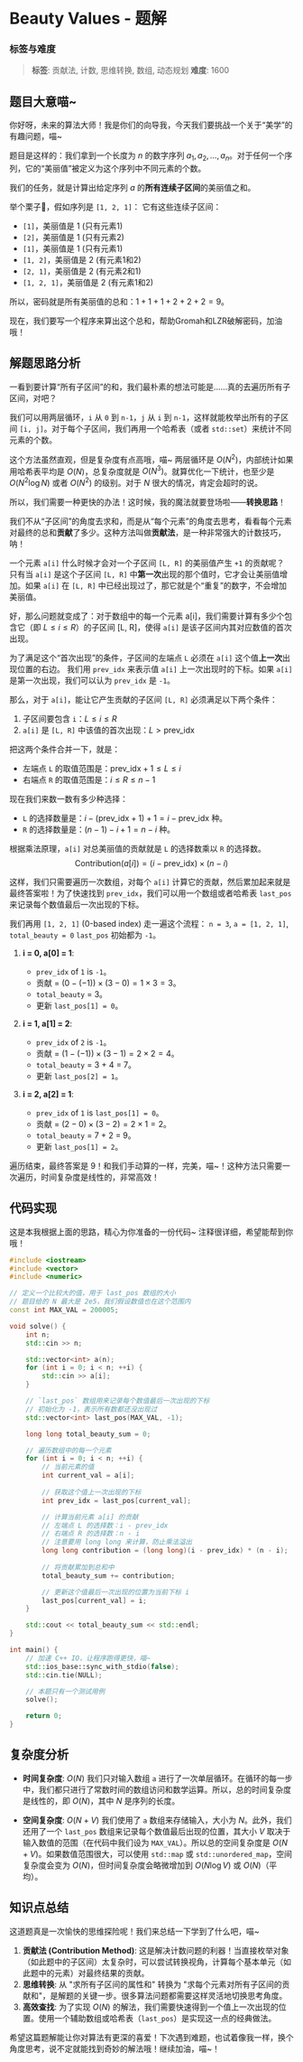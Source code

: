 # Beauty Values - 题解

### 标签与难度
> **标签**: 贡献法, 计数, 思维转换, 数组, 动态规划
> **难度**: 1600

## 题目大意喵~

你好呀，未来的算法大师！我是你们的向导我，今天我们要挑战一个关于“美学”的有趣问题，喵~

题目是这样的：我们拿到一个长度为 $n$ 的数字序列 $a_1, a_2, \dots, a_n$。对于任何一个序列，它的“美丽值”被定义为这个序列中不同元素的个数。

我们的任务，就是计算出给定序列 $a$ 的**所有连续子区间**的美丽值之和。

举个栗子🌰，假如序列是 `[1, 2, 1]`：
它有这些连续子区间：
- `[1]`，美丽值是 1 (只有元素1)
- `[2]`，美丽值是 1 (只有元素2)
- `[1]`，美丽值是 1 (只有元素1)
- `[1, 2]`，美丽值是 2 (有元素1和2)
- `[2, 1]`，美丽值是 2 (有元素2和1)
- `[1, 2, 1]`，美丽值是 2 (有元素1和2)

所以，密码就是所有美丽值的总和：$1 + 1 + 1 + 2 + 2 + 2 = 9$。

现在，我们要写一个程序来算出这个总和，帮助Gromah和LZR破解密码，加油哦！

## 解题思路分析

一看到要计算“所有子区间”的和，我们最朴素的想法可能是……真的去遍历所有子区间，对吧？

我们可以用两层循环，`i` 从 `0` 到 `n-1`，`j` 从 `i` 到 `n-1`，这样就能枚举出所有的子区间 `[i, j]`。对于每个子区间，我们再用一个哈希表（或者 `std::set`）来统计不同元素的个数。

这个方法虽然直观，但是复杂度有点高哦，喵~ 两层循环是 $O(N^2)$，内部统计如果用哈希表平均是 $O(N)$，总复杂度就是 $O(N^3)$。就算优化一下统计，也至少是 $O(N^2 \log N)$ 或者 $O(N^2)$ 的级别。对于 $N$ 很大的情况，肯定会超时的说。

所以，我们需要一种更快的办法！这时候，我的魔法就要登场啦——**转换思路**！

我们不从“子区间”的角度去求和，而是从“每个元素”的角度去思考，看看每个元素对最终的总和**贡献**了多少。这种方法叫做**贡献法**，是一种非常强大的计数技巧，呐！

一个元素 `a[i]` 什么时候才会对一个子区间 `[L, R]` 的美丽值产生 `+1` 的贡献呢？
只有当 `a[i]` 是这个子区间 `[L, R]` 中**第一次**出现的那个值时，它才会让美丽值增加。如果 `a[i]` 在 `[L, R]` 中已经出现过了，那它就是个“重复”的数字，不会增加美丽值。

好，那么问题就变成了：对于数组中的每一个元素 a[i]，我们需要计算有多少个包含它（即 $L \le i \le R$）的子区间 [L, R]，使得 `a[i]` 是该子区间内其对应数值的首次出现。

为了满足这个“首次出现”的条件，子区间的左端点 `L` 必须在 `a[i]` 这个值**上一次**出现位置的右边。
我们用 `prev_idx` 来表示值 `a[i]` 上一次出现时的下标。如果 `a[i]` 是第一次出现，我们可以认为 `prev_idx` 是 `-1`。

那么，对于 `a[i]`，能让它产生贡献的子区间 `[L, R]` 必须满足以下两个条件：
1.  子区间要包含 `i`：$L \le i \le R$
2.  `a[i]` 是 `[L, R]` 中该值的首次出现：$L > \text{prev\_idx}$

把这两个条件合并一下，就是：
- 左端点 `L` 的取值范围是：$\text{prev\_idx} + 1 \le L \le i$
- 右端点 `R` 的取值范围是：$i \le R \le n-1$

现在我们来数一数有多少种选择：
- `L` 的选择数量是：$i - (\text{prev\_idx} + 1) + 1 = i - \text{prev\_idx}$ 种。
- `R` 的选择数量是：$(n-1) - i + 1 = n - i$ 种。

根据乘法原理，`a[i]` 对总美丽值的贡献就是 `L` 的选择数乘以 `R` 的选择数。
$$
\text{Contribution}(a[i]) = (i - \text{prev\_idx}) \times (n - i)
$$

这样，我们只需要遍历一次数组，对每个 `a[i]` 计算它的贡献，然后累加起来就是最终答案啦！为了快速找到 `prev_idx`，我们可以用一个数组或者哈希表 `last_pos` 来记录每个数值最后一次出现的下标。

我们再用 `[1, 2, 1]` (0-based index) 走一遍这个流程：
`n = 3`, `a = [1, 2, 1]`, `total_beauty = 0`
`last_pos` 初始都为 `-1`。

1.  **i = 0, a[0] = 1**:
    - `prev_idx` of `1` is `-1`。
    - 贡献 = $(0 - (-1)) \times (3 - 0) = 1 \times 3 = 3$。
    - `total_beauty` = 3。
    - 更新 `last_pos[1] = 0`。

2.  **i = 1, a[1] = 2**:
    - `prev_idx` of `2` is `-1`。
    - 贡献 = $(1 - (-1)) \times (3 - 1) = 2 \times 2 = 4$。
    - `total_beauty` = 3 + 4 = 7。
    - 更新 `last_pos[2] = 1`。

3.  **i = 2, a[2] = 1**:
    - `prev_idx` of `1` is `last_pos[1] = 0`。
    - 贡献 = $(2 - 0) \times (3 - 2) = 2 \times 1 = 2$。
    - `total_beauty` = 7 + 2 = 9。
    - 更新 `last_pos[1] = 2`。

遍历结束，最终答案是 9！和我们手动算的一样，完美，喵~！这种方法只需要一次遍历，时间复杂度是线性的，非常高效！

## 代码实现

这是本我根据上面的思路，精心为你准备的一份代码~ 注释很详细，希望能帮到你哦！

```cpp
#include <iostream>
#include <vector>
#include <numeric>

// 定义一个比较大的值，用于 last_pos 数组的大小
// 题目给的 N 最大是 2e5，我们假设数值也在这个范围内
const int MAX_VAL = 200005;

void solve() {
    int n;
    std::cin >> n;

    std::vector<int> a(n);
    for (int i = 0; i < n; ++i) {
        std::cin >> a[i];
    }

    // `last_pos` 数组用来记录每个数值最后一次出现的下标
    // 初始化为 -1，表示所有数都还没出现过
    std::vector<int> last_pos(MAX_VAL, -1);

    long long total_beauty_sum = 0;

    // 遍历数组中的每一个元素
    for (int i = 0; i < n; ++i) {
        // 当前元素的值
        int current_val = a[i];
        
        // 获取这个值上一次出现的下标
        int prev_idx = last_pos[current_val];

        // 计算当前元素 a[i] 的贡献
        // 左端点 L 的选择数：i - prev_idx
        // 右端点 R 的选择数：n - i
        // 注意要用 long long 来计算，防止乘法溢出
        long long contribution = (long long)(i - prev_idx) * (n - i);
        
        // 将贡献累加到总和中
        total_beauty_sum += contribution;

        // 更新这个值最后一次出现的位置为当前下标 i
        last_pos[current_val] = i;
    }

    std::cout << total_beauty_sum << std::endl;
}

int main() {
    // 加速 C++ IO，让程序跑得更快，喵~
    std::ios_base::sync_with_stdio(false);
    std::cin.tie(NULL);

    // 本题只有一个测试用例
    solve();

    return 0;
}
```

## 复杂度分析

- **时间复杂度**: $O(N)$
  我们只对输入数组 `a` 进行了一次单层循环。在循环的每一步中，我们都只进行了常数时间的数组访问和数学运算。所以，总的时间复杂度是线性的，即 $O(N)$，其中 $N$ 是序列的长度。

- **空间复杂度**: $O(N + V)$
  我们使用了 `a` 数组来存储输入，大小为 $N$。此外，我们还用了一个 `last_pos` 数组来记录每个数值最后出现的位置，其大小 $V$ 取决于输入数值的范围（在代码中我们设为 `MAX_VAL`）。所以总的空间复杂度是 $O(N + V)$。如果数值范围很大，可以使用 `std::map` 或 `std::unordered_map`，空间复杂度会变为 $O(N)$，但时间复杂度会略微增加到 $O(N \log V)$ 或 $O(N)$（平均）。

## 知识点总结

这道题真是一次愉快的思维探险呢！我们来总结一下学到了什么吧，喵~

1.  **贡献法 (Contribution Method)**: 这是解决计数问题的利器！当直接枚举对象（如此题中的子区间）太复杂时，可以尝试转换视角，计算每个基本单元（如此题中的元素）对最终结果的贡献。
2.  **思维转换**: 从 "求所有子区间的属性和" 转换为 "求每个元素对所有子区间的贡献和"，是解题的关键一步。很多算法问题都需要这样灵活地切换思考角度。
3.  **高效查找**: 为了实现 $O(N)$ 的解法，我们需要快速得到一个值上一次出现的位置。使用一个辅助数组或哈希表（`last_pos`）是实现这一点的经典做法。

希望这篇题解能让你对算法有更深的喜爱！下次遇到难题，也试着像我一样，换个角度思考，说不定就能找到奇妙的解法哦！继续加油，喵~！